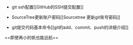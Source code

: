 -   git ssh配置[[GitHub的SSH提交配置]]
-   SourceTree更新账户密码[[Sourcetree 更新git账号密码]]

- git提交代码基本命令[[git的add、commit、push的详细介绍]]


==即使再小的帆也能远航==